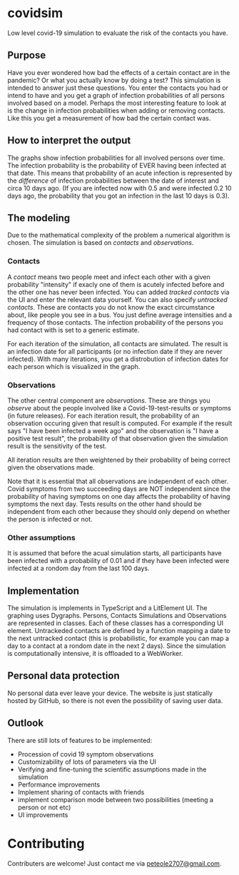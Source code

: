 # covidsim
Low level covid-19 simulation to evaluate the risk of the contacts you have.

## Purpose
Have you ever wondered how bad the effects of a certain contact are in the pandemic? Or what you actually know by doing a test?
This simulation is intended to answer just these questions. You enter the contacts you had or intend to have and you get a graph of infection probabilities of all persons involved based on a model. Perhaps the most interesting feature to look at is the change in infection probabilities when adding or removing contacts. Like this you get a measurement of how bad the certain contact was.

## How to interpret the output
The graphs show infection probabilities for all involved persons over time. The infection probability is the probability of EVER having been infected at that date. This means that probability of an acute infection is represented by the *difference* of infection probabilities between the date of interest and circa 10 days ago. (If you are infected now with 0.5 and were infected 0.2 10 days ago, the probability that you got an infection in the last 10 days is 0.3).
## The modeling
Due to the mathematical complexity of the problem a numerical algorithm is chosen. The simulation is based on *contacts* and 
*observations*.
### Contacts
A *contact* means two people meet and infect each other with a given probability "intensity" if exacly one of them is  acutely infected before and the other one has never been infected. You can added *tracked contacts* via the UI and enter the relevant data yourself. You can also specify *untracked contacts*. These are contacts you do not know the exact circumstance about, like people you see in a bus. You just define average intensities and a frequency of those contacts. The infection probability of the persons you had contact with is set to a generic estimate.

For each iteration of the simulation, all contacts are simulated. The result is an infection date for all participants (or no infection date if they are never infected). With many iterations, you get a distrobution of infection dates for each person which is visualized in the graph.

### Observations
The other central component are *observations*. These are things you *observe* about the people involved like a Covid-19-test-results or symptoms (in future releases). For each iteration result, the probability of an observation occuring given that result is computed. For example if the result says "I have been infected a week ago" and the observation is "I have a positive test result", the probability of that observation given the simulation result is the sensitivity of the test.

All iteration results are then weightened by their probability of being correct given the observations made.

Note that it is essential that all observations are independent of each other. Covid symptoms from two succeeding days are NOT independent since the probability of having symptoms on one day affects the probability of having symptoms the next day.
Tests results on the other hand should be independent from each other because they should only depend on whether the person is infected or not.

### Other assumptions
It is assumed that before the acual simulation starts, all participants have been infected with a probability of 0.01 and if they have been infected were infected at a rondom day from the last 100 days.

## Implementation
The simulation is implements in TypeScript and a LitElement UI. The graphing uses Dygraphs. Persons, Contacts Simulations and Observations are represented in classes. Each of these classes has a corresponding UI element. Untrackeded contacts are defined by a function mapping a date to the next untracked contact (this is probabilistic, for example you can map a day to a contact at a rondom date in the next 2 days).
Since the simulation is computationally intensive, it is offloaded to a WebWorker.
## Personal data protection
No personal data ever leave your device. The website is just statically hosted by GitHub, so there is not even the possibility of saving user data.
## Outlook
There are still lots of features to be implemented:
- Procession of covid 19 symptom observations
- Customizability of lots of parameters via the UI
- Verifying and fine-tuning the scientific assumptions made in the simulation
- Performance improvements
- Implement sharing of contacts with friends
- implement comparison mode between two possibilities (meeting a person or not etc)
- UI improvements

# Contributing
Contributers are welcome! Just contact me via peteole2707@gmail.com.